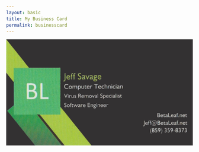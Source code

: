 ```yaml
---
layout: basic
title: My Business Card
permalink: businesscard
---
```

<img src="static/img/businesscard.jpg">
